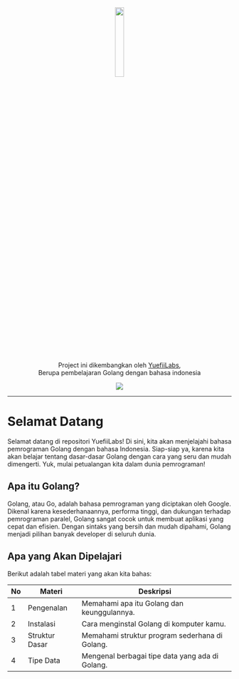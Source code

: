 <div align="center">
    <img width="20%" src="https://avatars.githubusercontent.com/u/177083893?s=200&v=4">
    <p>Project ini dikembangkan oleh <a href="https://github.com/yuefiiLabs">YuefiiLabs</a>,</br> Berupa pembelajaran Golang dengan bahasa indonesia</p>
    <img src="https://img.shields.io/badge/license-MIT-green">
</div>

---

# Selamat Datang

Selamat datang di repositori YuefiiLabs! Di sini, kita akan menjelajahi bahasa pemrograman Golang dengan bahasa Indonesia. Siap-siap ya, karena kita akan belajar tentang dasar-dasar Golang dengan cara yang seru dan mudah dimengerti. Yuk, mulai petualangan kita dalam dunia pemrograman!

## Apa itu Golang?

Golang, atau Go, adalah bahasa pemrograman yang diciptakan oleh Google. Dikenal karena kesederhanaannya, performa tinggi, dan dukungan terhadap pemrograman paralel, Golang sangat cocok untuk membuat aplikasi yang cepat dan efisien. Dengan sintaks yang bersih dan mudah dipahami, Golang menjadi pilihan banyak developer di seluruh dunia.

## Apa yang Akan Dipelajari

Berikut adalah tabel materi yang akan kita bahas:

| No  | Materi         | Deskripsi                                       |
| --- | -------------- | ----------------------------------------------- |
| 1   | Pengenalan     | Memahami apa itu Golang dan keunggulannya.      |
| 2   | Instalasi      | Cara menginstal Golang di komputer kamu.        |
| 3   | Struktur Dasar | Memahami struktur program sederhana di Golang.  |
| 4   | Tipe Data      | Mengenal berbagai tipe data yang ada di Golang. |
